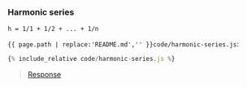 ### Harmonic series

```
h = 1/1 + 1/2 + ... + 1/n
```

`{{ page.path | replace:'README.md','' }}code/harmonic-series.js`:
```js
{% include_relative code/harmonic-series.js %}
```

> [Response](response/bmi-if.js)